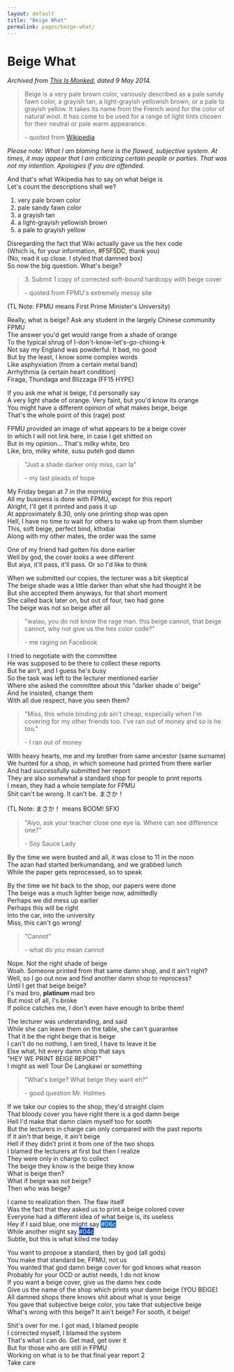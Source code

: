 ```yaml
---
layout: default
title: "Beige What"
permalink: pages/beige-what/
---
```


Beige What
===

*Archived from [This Is Monked](http://thisismonked.blogspot.com/2014/05/beige-what.html), dated 9 May 2014.*

> Beige is a very pale brown color, variously described as a pale sandy fawn color, a grayish tan, a light-grayish yellowish brown, or a pale to grayish yellow. It takes its name from the French word for the color of natural wool. It has come to be used for a range of light tints chosen for their neutral or pale warm appearance.
> 
> \- quoted from [Wikipedia](https://en.wikipedia.org/wiki/Beige)

*Please note: What I am blaming here is the flawed, subjective system. At times, it may appear that I am criticizing certain people or parties. That was not my intention. Apologies if you are offended.*

And that's what Wikipedia has to say on what beige is<br>
Let's count the descriptions shall we?

1. very pale brown color
1. pale sandy fawn color
1. a grayish tan
1. a light-grayish yellowish brown
1. a pale to grayish yellow

Disregarding the fact that Wiki actually gave us the hex code<br>
(Which is, for your information, <span style="background:#F5F5DC">#F5F5DC</span>, thank you)<br>
(No, read it up close. I styled that damned box)<br>
So now the big question. What's beige?

> 3\. Submit 1 copy of corrected soft-bound hardcopy with beige cover
> 
> \- quoted from FPMU's extremely messy site

(TL Note: FPMU means First Prime Minister's University)

Really, what is beige?
Ask any student in the largely Chinese community FPMU<br>
The answer you'd get would range from a shade of orange<br>
To the typical shrug of I-don't-know-let's-go-chiong-k<br>
Not say my England was powderful. It bad, no good<br>
But by the least, I know some complex words<br>
Like asphyxiation (from a certain metal band)<br>
Arrhythmia (a certain heart condition)<br>
Firaga, Thundaga and Blizzaga (FF15 HYPE)

If you ask me what is beige, I'd personally say<br>
A very light shade of orange. Very faint, but you'd know its orange<br>
You might have a different opinion of what makes beige, beige<br>
That's the whole point of this (rage) post

FPMU provided an image of what appears to be a beige cover<br>
In which I will not link here, in case I get shitted on<br>
But in my opinion... That's milky white, bro<br>
Like, bro, milky white, susu puteh god damn

> "Just a shade darker only miss, can la"
> 
> \- my last pleads of hope

My Friday began at 7 in the morning<br>
All my business is done with FPMU, except for this report<br>
Alright, I'll get it printed and pass it up<br>
At approximately 8.30, only one printing shop was open<br>
Hell, I have no time to wait for others to wake up from them slumber<br>
This, soft beige, perfect bind, kthxbai<br>
Along with my other mates, the order was the same

One of my friend had gotten his done earlier<br>
Well by god, the cover looks a wee different<br>
But aiya, it'll pass, it'll pass. Or so I'd like to think

When we submitted our copies, the lecturer was a bit skeptical<br>
The beige shade was a little darker than what she had thought it be<br>
But she accepted them anyways, for that short moment<br>
She called back later on, but out of four, two had gone<br>
The beige was not so beige after all

> "walao, you do not know the rage man. this beige cannot, that beige cannot, why not give us the hex color code?"
> 
> \- me raging on Facebook

I tried to negotiate with the committee<br>
He was supposed to be there to collect these reports<br>
But he ain't, and I guess he's busy<br>
So the task was left to the lecturer mentioned earlier<br>
Where she asked the committee about this "darker shade o' beige"<br>
And he insisted, change them<br>
With all due respect, have you seen them?

> "Miss, this whole binding job ain't cheap, especially when I'm covering for my other friends too. I've ran out of money and so is he too."
> 
> \- I ran out of money

With heavy hearts, me and my brother from same ancestor (same surname)<br>
We hunted for a shop, in which someone had printed from there earlier<br>
And had successfully submitted her report<br>
They are also somewhat a standard shop for people to print reports<br>
I mean, they had a whole template for FPMU<br>
Shit can't be wrong. It can't be. まさか！

(TL Note: まさか！ means BOOM! SFX)

> "Aiyo, ask your teacher close one eye la. Where can see difference one?"
> 
> \- Soy Sauce Lady

By the time we were busted and all, it was close to 11 in the noon<br>
The azan had started berkumandang, and we grabbed lunch<br>
While the paper gets reprocessed, so to speak

By the time we hit back to the shop, our papers were done<br>
The beige was a much lighter beige now, admittedly<br>
Perhaps we did mess up earlier<br>
Perhaps this will be right<br>
Into the car, into the university<br>
Miss, this can't go wrong!

> "Cannot"
> 
> \- what do you mean cannot

Nope. Not the right shade of beige<br>
Woah. Someone printed from that same damn shop, and it ain't right?<br>
Well, so I go out now and find another damn shop to reprocess?<br>
Until I get that beige beige?<br>
I's mad bro, **platinum** mad bro<br>
But most of all, I's broke<br>
If police catches me, I don't even have enough to bribe them!

The lecturer was understanding, and said<br>
While she can leave them on the table, she can't guarantee<br>
That it be the right beige that is beige<br>
I can't do no nothing, I am tired, I have to leave it be<br>
Else what, hit every damn shop that says<br>
"HEY WE PRINT BEIGE REPORT"<br>
I might as well Tour De Langkawi or something

> "What's beige? What beige they want eh?"
> 
> \- good question Mr. Holmes

If we take our copies to the shop, they'd straight claim<br>
That bloody cover you have right there is a god damn beige<br>
Hell I'd make that damn claim myself too for sooth<br>
But the lecturers in charge can only compared with the past reports<br>
If it ain't that beige, it ain't beige<br>
Hell if they didn't print it from one of the two shops<br>
I blamed the lecturers at first but then I realize<br>
They were only in charge to collect<br>
The beige they know is the beige they know<br>
What is beige then?<br>
What if beige was not beige?<br>
Then who was beige?

I came to realization then. The flaw itself<br>
Was the fact that they asked us to print a beige colored cover<br>
Everyone had a different idea of what beige is, its useless<br>
Hey if I said blue, one might say <span style="background:#06c;color:#fff">#06c</span><br>
While another might say <span style="background:#04c;color:#fff">#04c</span><br>
Subtle, but this is what killed me today

You want to propose a standard, then by god (all gods)<br>
You make that standard be, FPMU, not us<br>
You wanted that god damn beige cover for god knows what reason<br>
Probably for your OCD or autist needs, I do not know<br>
If you want a beige cover, give us the damn hex code<br>
Give us the name of the shop which prints your damn beige (YOU BEIGE)<br>
All damned shops there knows shit about what is your beige<br>
You gave that subjective beige color, you take that subjective beige<br>
What's wrong with this beige? It ain't beige? For sooth, it beige!

Shit's over for me. I got mad, I blamed people<br>
I corrected myself, I blamed the system<br>
That's what I can do. Get mad, get over it<br>
But for those who are still in FPMU<br>
Working on what is to be that final year report 2<br>
Take care 